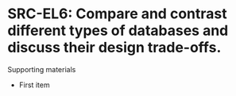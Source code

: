 # SRC-EL6:  	Compare and contrast different types of databases and discuss their design trade-offs.	 

Supporting materials

* First item